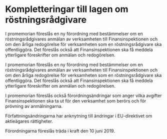 # Kompletteringar till lagen om röstningsrådgivare

I promemorian föreslås en ny förordning med bestämmelser om en röstningsrådgivares anmälan av verksamheten till Finansinspektionen och om den årliga redogörelse för verksamheten som en röstningsrådgivare ska offentliggöra. Det föreslås också att Finansinspektionen ska få meddela ytterligare föreskrifter om anmälan och redogörelsen.

I promemorian föreslås en ny förordning med bestämmelser om en röstningsrådgivares anmälan av verksamheten till Finansinspektionen och om den årliga redogörelse för verksamheten som en röstningsrådgivare ska offentliggöra. Det föreslås också att Finansinspektionen ska få meddela ytterligare föreskrifter om anmälan och redogörelsen.

I promemorian föreslås också förordningsändringar som anger vilka avgifter Finansinspektionen ska ta ut för den verksamhet som berörs och för prövning av anmälningarna.

Författningsändringarna har anknytning till ändringar i EU-direktivet om aktieägares rättigheter.

Förordningarna föreslås träda i kraft den 10 juni 2019.

